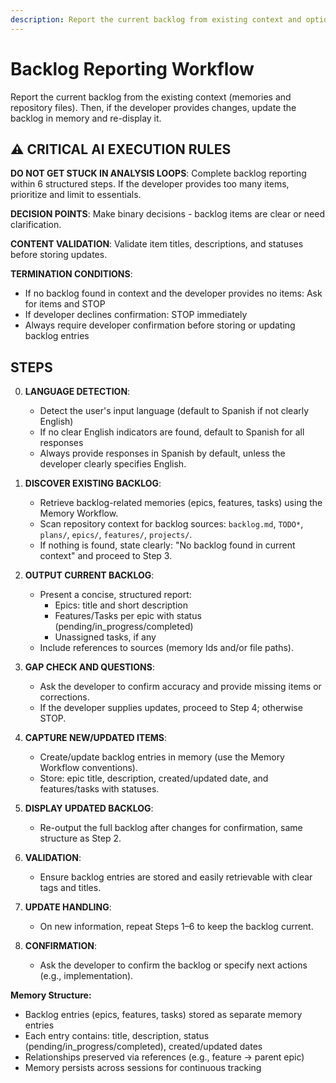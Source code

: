 ```yaml
---
description: Report the current backlog from existing context and optionally capture updates to memory
---
```


# Backlog Reporting Workflow

Report the current backlog from the existing context (memories and repository files). Then, if the developer provides changes, update the backlog in memory and re-display it.

## ⚠️ CRITICAL AI EXECUTION RULES

**DO NOT GET STUCK IN ANALYSIS LOOPS**: Complete backlog reporting within 6 structured steps. If the developer provides too many items, prioritize and limit to essentials.

**DECISION POINTS**: Make binary decisions - backlog items are clear or need clarification.

**CONTENT VALIDATION**: Validate item titles, descriptions, and statuses before storing updates.

**TERMINATION CONDITIONS**:
- If no backlog found in context and the developer provides no items: Ask for items and STOP
- If developer declines confirmation: STOP immediately
- Always require developer confirmation before storing or updating backlog entries

## STEPS

0. **LANGUAGE DETECTION**:
   - Detect the user's input language (default to Spanish if not clearly English)
   - If no clear English indicators are found, default to Spanish for all responses
   - Always provide responses in Spanish by default, unless the developer clearly specifies English.

1. **DISCOVER EXISTING BACKLOG**:
   - Retrieve backlog-related memories (epics, features, tasks) using the Memory Workflow.
   - Scan repository context for backlog sources: `backlog.md`, `TODO*`, `plans/`, `epics/`, `features/`, `projects/`.
   - If nothing is found, state clearly: "No backlog found in current context" and proceed to Step 3.

2. **OUTPUT CURRENT BACKLOG**:
   - Present a concise, structured report:
     - Epics: title and short description
     - Features/Tasks per epic with status (pending/in_progress/completed)
     - Unassigned tasks, if any
   - Include references to sources (memory Ids and/or file paths).

3. **GAP CHECK AND QUESTIONS**:
   - Ask the developer to confirm accuracy and provide missing items or corrections.
   - If the developer supplies updates, proceed to Step 4; otherwise STOP.

4. **CAPTURE NEW/UPDATED ITEMS**:
   - Create/update backlog entries in memory (use the Memory Workflow conventions).
   - Store: epic title, description, created/updated date, and features/tasks with statuses.

5. **DISPLAY UPDATED BACKLOG**:
   - Re-output the full backlog after changes for confirmation, same structure as Step 2.

6. **VALIDATION**:
   - Ensure backlog entries are stored and easily retrievable with clear tags and titles.

7. **UPDATE HANDLING**:
   - On new information, repeat Steps 1–6 to keep the backlog current.

8. **CONFIRMATION**:
   - Ask the developer to confirm the backlog or specify next actions (e.g., implementation).

**Memory Structure:**
- Backlog entries (epics, features, tasks) stored as separate memory entries
- Each entry contains: title, description, status (pending/in_progress/completed), created/updated dates
- Relationships preserved via references (e.g., feature → parent epic)
- Memory persists across sessions for continuous tracking
